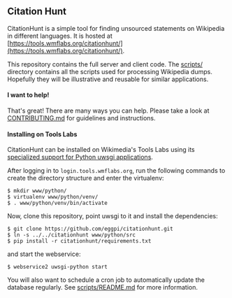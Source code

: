 ## Citation Hunt

CitationHunt is a simple tool for finding unsourced statements on
Wikipedia in different languages. It is hosted at
[https://tools.wmflabs.org/citationhunt/](https://tools.wmflabs.org/citationhunt/).

This repository contains the full server and client code. The
[scripts/](https://github.com/eggpi/citationhunt/tree/master/scripts)
directory contains all the scripts used for processing Wikipedia dumps.
Hopefully they will be illustrative and reusable for similar applications.

#### I want to help!

That's great! There are many ways you can help. Please take a look at
[CONTRIBUTING.md](https://github.com/eggpi/citationhunt/blob/master/CONTRIBUTING.md)
for guidelines and instructions.

#### Installing on Tools Labs

CitationHunt can be installed on Wikimedia's Tools Labs using its [specialized
support for Python uwsgi
applications](https://wikitech.wikimedia.org/wiki/Help:Tool_Labs/Web#Python_.28uwsgi.29).

After logging in to `login.tools.wmflabs.org`, run the following commands to
create the directory structure and enter the virtualenv:

```
$ mkdir www/python/
$ virtualenv www/python/venv/
$ . www/python/venv/bin/activate
```

Now, clone this repository, point uwsgi to it and install the dependencies:

```
$ git clone https://github.com/eggpi/citationhunt.git
$ ln -s ../../citationhunt www/python/src
$ pip install -r citationhunt/requirements.txt
```

and start the webservice:

```
$ webservice2 uwsgi-python start
```

You will also want to schedule a cron job to automatically update the database
regularly. See
[scripts/README.md](https://github.com/eggpi/citationhunt/blob/master/scripts/README.md)
for more information.
